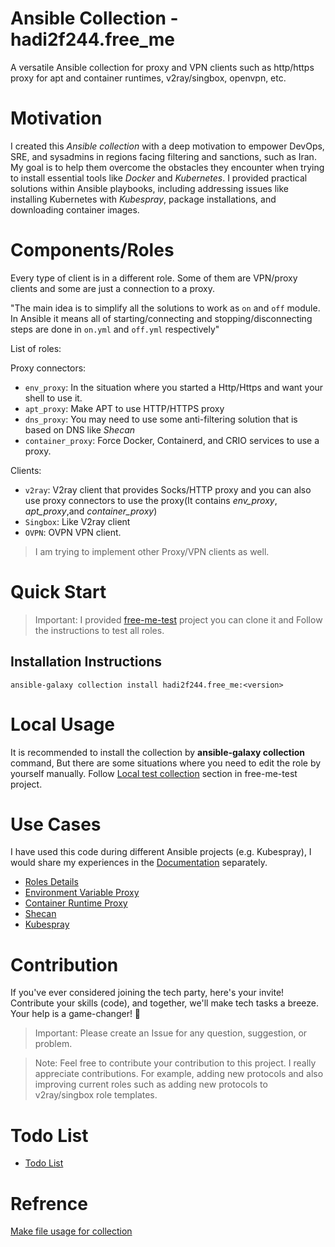 # Ansible Collection - hadi2f244.free_me

A versatile Ansible collection for proxy and VPN clients such as http/https proxy for apt and container runtimes, v2ray/singbox, openvpn, etc.
# Motivation

I created this *Ansible collection* with a deep motivation to empower DevOps, SRE, and sysadmins in regions facing filtering and sanctions, such as Iran. My goal is to help them overcome the obstacles they encounter when trying to install essential tools like *Docker* and *Kubernetes*. I provided practical solutions within Ansible playbooks, including addressing issues like installing Kubernetes with *Kubespray*, package installations, and downloading container images.

# Components/Roles
Every type of client is in a different role. Some of them are VPN/proxy clients and some are just a connection to a proxy.

"The main idea is to simplify all the solutions to work as `on` and `off` module. In Ansible it means all of starting/connecting and stopping/disconnecting steps are done in `on.yml` and `off.yml` respectively"

List of roles:

Proxy connectors:

+ `env_proxy`: In the situation where you started a Http/Https and want your shell to use it.
+ `apt_proxy`: Make APT to use HTTP/HTTPS proxy
+ `dns_proxy`: You may need to use some anti-filtering solution that is based on DNS like *Shecan*
+ `container_proxy`: Force Docker, Containerd, and CRIO services to use a proxy.

Clients:
+ `v2ray`: V2ray client that provides Socks/HTTP proxy and you can also use proxy connectors to use the proxy(It contains *env_proxy*, *apt_proxy*,and *container_proxy*)
+ `Singbox`: Like V2ray client
+ `OVPN`: OVPN VPN client.

> I am trying to implement other Proxy/VPN clients as well.

# Quick Start
> Important: I provided [free-me-test](https://github.com/hadi2f244/free-me-test) project you can clone it and Follow the instructions to test all roles.

## Installation Instructions
`ansible-galaxy collection install hadi2f244.free_me:<version>`

# Local Usage
It is recommended to install the collection by **ansible-galaxy collection** command, But there are some situations where you need to edit the role by yourself manually. Follow [Local test collection](https://github.com/hadi2f244/free-me-test#local-test-collection) section in free-me-test project.

# Use Cases
I have used this code during different Ansible projects (e.g. Kubespray), I would share my experiences in the [Documentation](https://github.com/hadi2f244/free-me/tree/main/docs) separately.

+ [Roles Details](https://github.com/hadi2f244/free-me/tree/main/docs/Roles.md)
+ [Environment Variable Proxy](https://github.com/hadi2f244/free-me/tree/main/docs/EnvProxy.md)
+ [Container Runtime Proxy](https://github.com/hadi2f244/free-me/tree/main/docs/ConatinerRuntimes.md)
+ [Shecan](https://github.com/hadi2f244/free-me/tree/main/docs/Shecan.md)
+ [Kubespray](https://github.com/hadi2f244/free-me/tree/main/docs/Kubespray.md)


# Contribution
If you've ever considered joining the tech party, here's your invite! Contribute your skills (code), and together, we'll make tech tasks a breeze. Your help is a game-changer! 🚀


> Important: Please create an Issue for any question, suggestion, or problem.

> Note: Feel free to contribute your contribution to this project. I really appreciate contributions. For example, adding new protocols and also improving current roles such as adding new protocols to v2ray/singbox role templates.

# Todo List
+ [Todo List](https://github.com/hadi2f244/free-me/tree/main/docs/Todo.md)

# Refrence
[Make file usage for collection](https://github.com/andreygubarev/ansible-proxy/blob/main/Makefile)